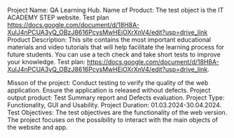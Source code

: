 Project Name: QA Learning Hub. 
Name of Product: The test object is the IT ACADEMY STEP website.
Test plan https://docs.google.com/document/d/18H8A-XulJ4nPCUA3yQ_OBzJ8616PcysMwHEiOXrXnV4/edit?usp=drive_link
Product Description: This site contains the most important educational materials and video tutorials that will help facilitate the learning process for future students. You can use a tech check and take short tests to improve your knowledge. 
Test plan: https://docs.google.com/document/d/18H8A-XulJ4nPCUA3yQ_OBzJ8616PcysMwHEiOXrXnV4/edit?usp=drive_link.

Misson of the project: Conduct testing to verify the quality of the web application. Ensure the application is released without defects. 
Project output product: Test Summary report and Defects evaluation. 
Project Type: Functionality, GUI and Usability. 
Project Duration: 01.03.2024-30.04.2024. 
Test Objectives: The test objectives are the functionality of the web version. The project focuses on the possibility to interact with the main objects of the website and app.
